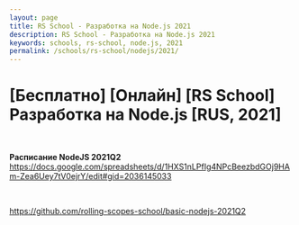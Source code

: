 ```yaml
---
layout: page
title: RS School - Разработка на Node.js 2021
description: RS School - Разработка на Node.js 2021
keywords: schools, rs-school, node.js, 2021
permalink: /schools/rs-school/nodejs/2021/
---
```


# [Бесплатно] [Онлайн] [RS School] Разработка на Node.js [RUS, 2021]

<br/>

**Расписание NodeJS 2021Q2**  
https://docs.google.com/spreadsheets/d/1HXS1nLPfIg4NPcBeezbdGOj9HAm-Zea6Uey7tV0ejrY/edit#gid=2036145033

<br/>

https://github.com/rolling-scopes-school/basic-nodejs-2021Q2
